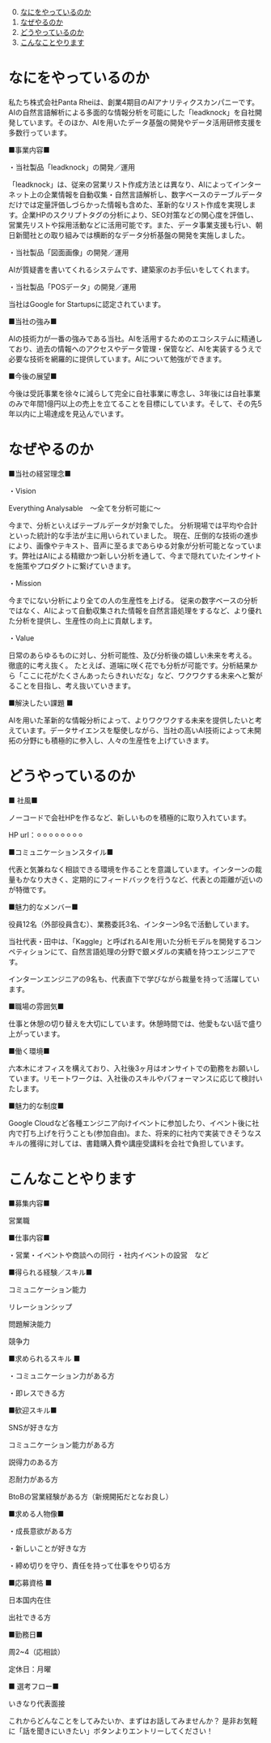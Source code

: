 0. [なにをやっているのか](#なにをやっているのか)
1. [なぜやるのか](#なぜやるのか)
2. [どうやっているのか](#どうやっているのか)
3. [こんなことやります](#こんなことやります)


# なにをやっているのか

私たち株式会社Panta Rheiは、創業4期目のAIアナリティクスカンパニーです。 AIの自然言語解析による多面的な情報分析を可能にした「leadknock」を自社開発しています。そのほか、AIを用いたデータ基盤の開発やデータ活用研修支援を多数行っています。

 ■事業内容■ 

・当社製品「leadknock」の開発／運用 

「leadknock」は、従来の営業リスト作成方法とは異なり、AIによってインターネット上の企業情報を自動収集・自然言語解析し、数字ベースのテーブルデータだけでは定量評価しづらかった情報も含めた、革新的なリスト作成を実現します。企業HPのスクリプトタグの分析により、SEO対策などの関心度を評価し、営業先リストや採用活動などに活用可能です。また、データ事業支援も行い、朝日新聞社との取り組みでは横断的なデータ分析基盤の開発を実施しました。

・当社製品「図面画像」の開発／運用 

AIが質疑書を書いてくれるシステムです、建築家のお手伝いをしてくれます。

・当社製品「POSデータ」の開発／運用 

当社はGoogle for Startupsに認定されています。

 ■当社の強み■ 

AIの技術力が一番の強みである当社。AIを活用するためのエコシステムに精通しており、過去の情報へのアクセスやデータ管理・保管など、AIを実装するうえで必要な技術を網羅的に提供しています。AIについて勉強ができます。

 ■今後の展望■ 

今後は受託事業を徐々に減らして完全に自社事業に専念し、3年後には自社事業のみで年間1億円以上の売上を立てることを目標にしています。そして、その先5年以内に上場達成を見込んでいます。

# なぜやるのか

■当社の経営理念■

・Vision 

Everything Analysable　～全てを分析可能に～ 

今まで、分析といえばテーブルデータが対象でした。 分析現場では平均や合計といった統計的な手法が主に用いられていました。 現在、圧倒的な技術の進歩により、画像やテキスト、音声に至るまであらゆる対象が分析可能となっています。 ​弊社はAIによる精緻かつ新しい分析を通して、今まで隠れていたインサイトを施策やプロダクトに繋げていきます。 

・Mission 

今までにない分析により全ての人の生産性を上げる。 従来の数字ベースの分析ではなく、AIによって自動収集された情報を自然言語処理をするなど、より優れた分析を提供し、生産性の向上に貢献します。 

・Value 

日常のあらゆるものに対し、分析可能性、及び分析後の嬉しい未来を考える。 徹底的に考え抜く。 たとえば、道端に咲く花でも分析が可能です。分析結果から「ここに花がたくさんあったらきれいだな」など、ワクワクする未来へと繋がることを目指し、考え抜いていきます。

■解決したい課題 ■

AIを用いた革新的な情報分析によって、よりワクワクする未来を提供したいと考えています。データサイエンスを駆使しながら、当社の高いAI技術によって未開拓の分野にも積極的に参入し、人々の生産性を上げていきます。

# どうやっているのか

■ 社風■ 

ノーコードで会社HPを作るなど、新しいものを積極的に取り入れています。

HP url：⚪︎⚪︎⚪︎⚪︎⚪︎⚪︎⚪︎⚪︎

■コミュニケーションスタイル■

代表と気兼ねなく相談できる環境を作ることを意識しています。インターンの裁量もかなり大きく、定期的にフィードバックを行うなど、代表との距離が近いのが特徴です。

■魅力的なメンバー■ 

役員12名（外部役員含む）、業務委託3名、インターン9名で活動しています。

 当社代表・田中は、「Kaggle」と呼ばれるAIを用いた分析モデルを開発するコンペティションにて、自然言語処理の分野で銀メダルの実績を持つエンジニアです。

インターンエンジニアの9名も、代表直下で学びながら裁量を持って活躍しています。

 ■職場の雰囲気■ 

仕事と休憩の切り替えを大切にしています。休憩時間では、他愛もない話で盛り上がっています。

 ■働く環境■ 

六本木にオフィスを構えており、入社後3ヶ月はオンサイトでの勤務をお願いしています。リモートワークは、入社後のスキルやパフォーマンスに応じて検討いたします。

 ■魅力的な制度■ 

Google Cloudなど各種エンジニア向けイベントに参加したり、イベント後に社内で打ち上げを行うことも(参加自由)。また、将来的に社内で実装できそうなスキルの獲得に対しては、書籍購入費や講座受講料を会社で負担しています。

# こんなことやります

■募集内容■ 

営業職

■仕事内容■

・営業・イベントや商談への同行 ・社内イベントの設営　など

 ■得られる経験／スキル■ 

コミュニケーション能力

リレーションシップ

問題解決能力

競争力

 ■求められるスキル ■

・コミュニケーション力がある方 

・即レスできる方

 ■歓迎スキル■

SNSが好きな方 

コミュニケーション能力がある方

説得力のある方

忍耐力がある方

BtoBの営業経験がある方（新規開拓だとなお良し）

 ■求める人物像■ 

・成長意欲がある方 

・新しいことが好きな方 

・締め切りを守り、責任を持って仕事をやり切る方 

 ■応募資格 ■

日本国内在住

出社できる方

 ■勤務日■

周2~4（応相談）

定休日：月曜

 ■ 選考フロー■

いきなり代表面接





これからどんなことをしてみたいか、まずはお話してみませんか？ 是非お気軽に「話を聞きにいきたい」ボタンよりエントリーしてください！
